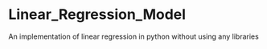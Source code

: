 # Linear_Regression_Model
An implementation of linear regression in python without using any libraries
